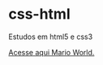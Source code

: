 # css-html
 Estudos em html5 e css3

 <a href="https://arthurmiranda01.github.io/css-html/desafios/ms001/index.html">Acesse aqui Mario World.</a>
